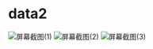 # data2
![屏幕截图(1)](https://github.com/usicu/data2/assets/112614345/a24bcb5d-7090-4864-ba27-5ee9cfed1fc4)
![屏幕截图(2)](https://github.com/usicu/data2/assets/112614345/6a107701-322e-47d7-94ac-0417e89f396b)
![屏幕截图(3)](https://github.com/usicu/data2/assets/112614345/5e824145-fd42-4939-bb06-a8b5774555f7)
